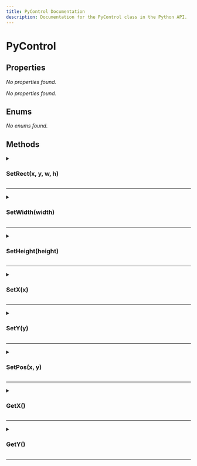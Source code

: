 ```yaml
---
title: PyControl Documentation
description: Documentation for the PyControl class in the Python API.
---
```


# PyControl  

## Properties
_No properties found._

_No properties found._

## Enums
_No enums found._

## Methods

<details><summary><h3>SetRect(x, y, w, h)</h3></summary>

 Used in python API  
  

**Parameters**  
| Name | Type | Optional | Description |
| --- | --- | --- | --- |
| x | int | No |  |
| y | int | No |  |
| w | int | No |  |
| h | int | No |  |

---> Return Type: *Control*

</details>

***


<details><summary><h3>SetWidth(width)</h3></summary>

 Used in python API  
  

**Parameters**  
| Name | Type | Optional | Description |
| --- | --- | --- | --- |
| width | int | No |  |

---> Return Type: *Control*

</details>

***


<details><summary><h3>SetHeight(height)</h3></summary>

 Used in python API  
  

**Parameters**  
| Name | Type | Optional | Description |
| --- | --- | --- | --- |
| height | int | No |  |

---> Return Type: *Control*

</details>

***


<details><summary><h3>SetX(x)</h3></summary>

 Used in python API  
  

**Parameters**  
| Name | Type | Optional | Description |
| --- | --- | --- | --- |
| x | int | No |  |

---> Return Type: *Control*

</details>

***


<details><summary><h3>SetY(y)</h3></summary>

 Used in python API  
  

**Parameters**  
| Name | Type | Optional | Description |
| --- | --- | --- | --- |
| y | int | No |  |

---> Return Type: *Control*

</details>

***


<details><summary><h3>SetPos(x, y)</h3></summary>

 Use int python API  
  

**Parameters**  
| Name | Type | Optional | Description |
| --- | --- | --- | --- |
| x | int | No |  |
| y | int | No |  |

---> Return Type: *Control*

</details>

***


<details><summary><h3>GetX()</h3></summary>

 Used in python API  
  

---> Return Type: *int*

</details>

***


<details><summary><h3>GetY()</h3></summary>

 Used in python API  
  

---> Return Type: *int*

</details>

***

